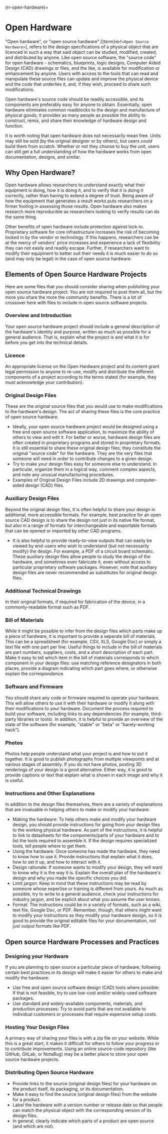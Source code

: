 (rr-open-hardware)=
# Open Hardware

"Open hardware", or "open source hardware" [{term}`def<Open Source Hardware>`], refers to the design specifications of a physical object that are licenced in such a way that said object can be studied, modified, created, and distributed by anyone.
Like open source software, the "source code" for open hardware - schematics, blueprints, logic designs, Computer Aided Design (CAD) drawings or files, and the like, is available for modification or enhancement by anyone.
Users with access to the tools that can read and manipulate these source files can update and improve the physical device and the code that underlies it, and, if they wish, proceed to share such modifications.

Open hardware's source code should be readily accessible, and its components are preferably easy for anyone to obtain.
Essentially, open hardware eliminates common roadblocks to the design and manufacture of physical goods; it provides as many people as possible the ability to construct, remix, and share their knowledge of hardware design and function.

It is worth noting that open hardware does not necessarily mean free.
Units may still be sold (by the original designer or by others), but users *could* build them from scratch.
Whether or not they choose to buy the unit, users can still get a full understanding of how the hardware works from open documentation, designs, and similar.

## Why Open Hardware?

Open hardware allows researchers to understand exactly what their equipment is doing, how it is doing it, and to verify that it is doing it correctly, rather than having to extend a degree of trust.
Being aware of how the equipment that generates a result works puts researchers on a firmer footing in assessing those results.
Open hardware also makes research more reproducible as researchers looking to verify results can do the same thing.

Other benefits of open hardware include protection against lock-in.
Proprietary software for core infrastructure increases the risk of becoming locked in by the vendor or technology.
If this happens, researchers can be at the mercy of vendors' price increases and experience a lack of flexibility they can not easily and readily escape.
Further, if researchers want to modify their equipment to better suit their needs it is much easier to do so (and may only be legal) in the case of open source hardware.

## Elements of Open Source Hardware Projects

Here are some files that you should consider sharing when publishing your open source hardware project.
You are not required to post them all, but the more you share the more the community benefits.
There is a lot of crossover here with files to include in open source software projects.

### Overview and Introduction
Your open source hardware project should include a general description of the hardware's identity and purpose, written as much as possible for a general audience.
That is, explain what the project is and what it is for before you get into the technical details.

### Licence
An appropriate license on the Open Hardware project and its content grant legal permission to anyone to re-use, modify and distribute the different components of a project according to the terms stated (for example, they must acknowledge your contribution).

### Original Design Files
These are the original source files that you would use to make modifications to the hardware's design.
The act of sharing these files is the core practice of open source hardware.
- Ideally, your open source hardware project would be designed using a free and open source software application, to maximize the ability of others to view and edit it.
For better or worse, hardware design files are often created in proprietary programs and stored in proprietary formats.
It is still essential to share these original design files; they constitute the original "source code" for the hardware.
They are the very files that someone will need in order to contribute changes to a given design.
- Try to make your design files easy for someone else to understand. In particular, organize them in a logical way, comment complex aspects, and note any unusual manufacturing procedures.
- Examples of Original Design Files include 2D drawings and computer-aided design (CAD) files.

### Auxiliary Design Files
Beyond the original design files, it is often helpful to share your design in additional, more accessible formats.
For example, best practice for an open source CAD design is to share the design not just in its native file format, but also in a range of formats for interchangeable and exportable formats that can be opened or imported by other CAD programs.
- It is also helpful to provide ready-to-view outputs that can easily be viewed by end-users who wish to understand (but not necessarily modify) the design.
For example, a PDF of a circuit board schematic.
These auxiliary design files allow people to study the design of the hardware, and sometimes even fabricate it, even without access to particular proprietary software packages.
However, note that auxiliary design files are never recommended as substitutes for original design files.

### Additional Technical Drawings
In their original formats, if required for fabrication of the device, in a commonly-readable format such as PDF.

### Bill of Materials
While it might be possible to infer from the design files which parts make up a piece of hardware, it is important to provide a separate bill of materials.
This can be a spreadsheet (for example, CSV, XLS, Google Doc) or simply a text file with one part per line.
Useful things to include in the bill of materials are part numbers, suppliers, costs, and a short description of each part.
Make it easy to tell which item in the bill of materials corresponds to which component in your design files: use matching reference designators in both places, provide a diagram indicating which part goes where, or otherwise explain the correspondence.

### Software and Firmware
You should share any code or firmware required to operate your hardware.
This will allow others to use it with their hardware or modify it along with their modifications to your hardware.
Document the process required to build your software, including links to any dependencies (for example, third-party libraries or tools).
In addition, it is helpful to provide an overview of the state of the software (for example, "stable" or "beta" or "barely-working hack").

### Photos
Photos help people understand what your project is and how to put it together.
It is good to publish photographs from multiple viewpoints and at various stages of assembly.
If you do not have photos, posting 3D renderings of your design is a good alternative. Either way, it is good to provide captions or text that explain what is shown in each image and why it is useful.

### Instructions and Other Explanations
In addition to the design files themselves, there are a variety of explanations that are invaluable in helping others to make or modify your hardware:
- Making the hardware: To help others make and modify your hardware design, you should provide instructions for going from your design files to the working physical hardware.
As part of the instructions, it is helpful to link to datasheets for the components/parts of your hardware and to list the tools required to assemble it.
If the design requires specialized tools, tell people where to get them.
- Using the hardware: Once someone has made the hardware, they need to know how to use it.
Provide instructions that explain what it does, how to set it up, and how to interact with it.
- Design rationale: If someone wants to modify your design, they will want to know why it is the way it is.
Explain the overall plan of the hardware's design and why you made the specific choices you did.
- Limit jargon: Keep in mind that these instructions may be read by someone whose expertise or training is different from yours.
As much as possible, try to write to a general audience, check your instructions for industry jargon, and be explicit about what you assume the user knows.
- Format: The instructions could be in a variety of formats, such as a wiki, text file, Google Doc, or PDF.
Remember, though, that others might want to modify your instructions as they modify your hardware design, so it is good to provide the original editable files for your documentation, not just output formats like PDF.

## Open source Hardware Processes and Practices

### Designing your Hardware

If you are planning to open source a particular piece of hardware, following certain best practices in its design will make it easier for others to make and modify the hardware:

- Use free and open source software design (CAD) tools where possible: If that is not feasible, try to use low-cost and/or widely-used software packages.
- Use standard and widely-available components, materials, and production processes: Try to avoid parts that are not available to individual customers or processes that require expensive setup costs.

### Hosting Your Design Files

A primary way of sharing your files is with a zip file on your website.
While this is a great start, it makes it difficult for others to follow your progress or to contribute improvements.
Using an online source-code repository (like GitHub, GitLab, or NotaBug) may be a better place to store your open source hardware projects.

### Distributing Open Source Hardware

- Provide links to the source (original design files) for your hardware on the product itself, its packaging, or its documentation.
- Make it easy to find the source (original design files) from the website for a product.
- Label the hardware with a version number or release date so that people can match the physical object with the corresponding version of its design files.
- In general, clearly indicate which parts of a product are open source (and which are not).
